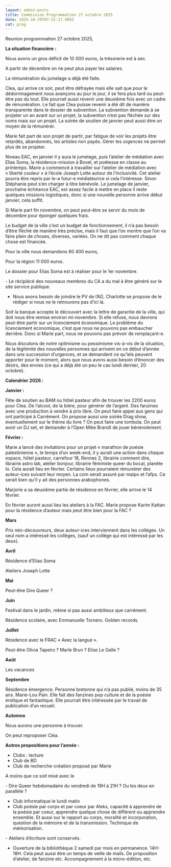 ```yaml
---
layout: admin-posts
title: Commission Programmation 27 octobre 2025
date: 2025-10-29T07:51:17.909Z
cat: prog
---
```

Reunion programmation 27 octobre 2025,







**La situation financière :**



Nous avons un gros déficit de 10 000 euros, la trésorerie est à sec.

A partir de décembre on ne peut plus payer les salaires.

La rémunération du jumelage a déjà été faite.



Clea, qui arrive ce soir, peut être défrayée mais elle sait que pour le dédommagement nous avançons au jour le jour, il se fera plus tard ou peut-être pas du tout. Elle pourrait aussi revenir une deuxième fois avec un cadre de rémunération. Le fait que Clea puisse revenir a été dit de manière transparente dans le dossier de subvention. La subvention demande à se projeter un an avant sur un projet, la subvention n’est pas fléchée sur des noms mais sur un projet. La soirée de soutien de janvier peut aussi être un moyen de la rémunérer.



Marie fait part de son projet de partir, par fatigue de voir les projets être retardés, abandonnés, les artistes non payés. Gérer les urgences ne permet plus de se projeter.



Niveau EAC, en janvier il y aura le jumelage, puis l’atelier de médiation avec Elias Soma, la résidence-mission à Bovel, et poétesse en classe au printemps. Marie a commencé à travailler sur l’atelier de médiation avec « liberté couleur » à l’école Joseph Lotte autour de l’inclusivité. Cet atelier pourra être repris par le-a futur-e médiateurice si cela l’intéresse. Sinon Stéphanie peut s’en charger à titre bénévole. Le jumelage de janvier, prochaine échéance EAC, est assez facile à mettre en place il reste quelques missions logistiques, donc si une nouvelle personne arrive début janvier, cela suffit.



Si Marie part fin novembre, on peut peut-être se servir du mois de décembre pour éponger quelques frais.



Le budget de la ville c’est un budget de fonctionnement, il n’a pas besoin d’être fléché de manière très précise, mais il faut que l’on montre que l’on va faire plein de choses, diverses, variées. On ne dit pas comment chaque chose est financée.



Pour la ville nous demandons 60 400 euros,

Pour la région 11 000 euros.

Le dossier pour Elias Soma est à réaliser pour le 1er novembre.



\- Le récipiécé des nouveaux membres du CA a du mal à être généré sur le site service publique.



* Nous avons besoin de joindre le PV de l’AG, Charlotte se propose de le rédiger si nous ne le retrouvons pas d’ici là.



Soit la banque accepte le découvert avec la lettre de garantie de la ville, qui doit nous être remise environ mi-novembre. Si elle refuse, nous devrons peut-être partir sur un licenciement économique. Le problème du licenciement économique, c’est que nous ne pouvons pas embaucher derrière. Donc si Marie part, nous ne pouvons pas prévoir de remplaçant-e.



Nous discutons de notre optimisme ou pessimisme vis-à-vis de la situation, de la légitimité des nouvelles personnes qui arrivent en ce début d’année dans une succession d’urgences, et se demandent ce qu’iels peuvent apporter pour le moment, alors que nous avons aussi besoin d’énoncer des désirs, des envies (ce qui a déjà été un peu le cas lundi dernier, 20 octobre).















**Calendrier 2026 :**





**Janvier :**





Fête de soutien au BAM ou hôtel pasteur afin de trouver les 2200 euros pour Clea. De l’alcool, de la bière, pour générer de l’argent. Des fanzines avec une production à vendre à prix libre. On peut faire appel aux gens qui ont participé à Carrément. On propose aussi une soirée Drag show, éventuellement sur le thème du livre ? On peut faire une tombola. On peut avoir un DJ set, et demander à l’Open Mike Brandt de jouer bénévolement.





**Février :**



Marie a lancé des invitations pour un projet « marathon de poésie palestinienne », le temps d’un week-end, il y aurait une action dans chaque espace, hôtel pasteur, carrefour 18, Rennes 2, librairie comment dire, librairie astro lab, atelier bonjour, librairie féministe queer du bocal, planète Io. Cela aurait lieu en février. Certains lieux pourraient rémunérer des auteur-ices suivant leur moyen. La com serait assuré par maipo et l’afps. Ce serait bien qu’il y ait des personnes arabophones.



Marjorie a sa deuxième partie de résidence en février, elle arrive le 14 février.



En février auront aussi lieu les ateliers à la FAC. Marie propose Karim Kattan pour la résidence d’auteur mais peut être bien pour la FAC ?



**Mars**



Prix néo-découvreurs, deux auteur-ices interviennent dans les collèges. Un seul nom a intéressé les collèges, (sauf un collège qui est intéressé par les deux).





**Avril**



Résidence d’Elias Soma

Ateliers Joseph Lotte





**Mai**



Peut-être Dire Queer ?



**Juin**



Festival dans le jardin, même si pas aussi ambitieux que carrément.

Résidence scolaire, avec Emmanuelle Tornero. Golden records.



**Juillet**



Résidence avec le FRAC « Avec la langue ».

Peut-être Olivia Tapeiro ? Marle Brun ? Elise Le Galle ?



**Août**



Les vacances



**Septembre**



Résidence émergence. Personne bretonne qui n’a pas publié, moins de 35 ans. Marie-Lou Pain. Elle fait des fanzines pop culture et de la poésie érotique et fantastique. Elle pourrait être intéressée par le travail de publication d’un recueil.



**Automne**



Nous aurons une personne à trouver.

On peut reproposer Cléa.







**Autres propositions pour l’année :**





* Clubs : lecture
* Club de BD
* Club de recherche-création proposé par Marie

A moins que ce soit mixé avec le

\- Dire Queer hebdomadaire du vendredi de 19H à 21H ? Ou les deux en parallèle ?

* Club informatique le lundi matin
* Club poésie par corps et par coeur par Aleks, capacité à apprendre de la poésie par coeur, apprendre quelque chose de différent ou apprendre ensemble. Et aussi sur le rapport au corps, moralité et incorporation, question de la mémoire et de la transmission. Technique de mémorisation.

\- Ateliers d’écriture sont conservés.



* Ouverture de la bibliothèque 2 samedi par mois en permanence. 14H-18H. Cela peut aussi être un temps de veille de mails. De proposition d’atelier, de fanzine etc. Accompagnement à la micro-édition, etc.